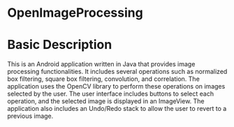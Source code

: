 # OpenImageProcessing
# Basic Description
This is an Android application written in Java that provides image processing functionalities. It includes several operations such as 
normalized box filtering, square box filtering, convolution, and correlation. The application uses the OpenCV library to perform these operations
on images selected by the user. The user interface includes buttons to select each operation, and the selected image is displayed in an ImageView. 
The application also includes an Undo/Redo stack to allow the user to revert to a previous image.
